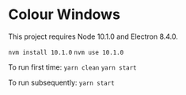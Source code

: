 # Colour Windows

This project requires Node 10.1.0 and Electron 8.4.0.

`nvm install 10.1.0`
`nvm use 10.1.0`

To run first time:
    `yarn clean`
    `yarn start`

To run subsequently:
    `yarn start`